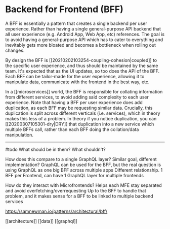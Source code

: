 # Backend for Frontend (BFF)

A BFF is essentially a pattern that creates a single backend per user experience. Rather than having a single general-purpose API backend that all user experience (e.g. Android App, Web App, etc) references. The goal is to avoid having a general-purpose API which has to cater to everything and inevitably gets more bloated and becomes a bottleneck when rolling out changes.

By design the BFF is [[20210202103254-coupling-cohesion|coupled]] to the specific user experience, and thus should be maintained by the same team. It's expected that as the UI updates, so too does the API of the BFF. Each BFF can be tailor-made for the user experience, allowing it to manipulate data, communicate with the frontend in the best way, etc.

In a [[microservices]] world, the BFF is responsible for collating information from different services, to avoid adding said complexity to each user experience. Note that having a BFF per user experience does add duplication, as each BFF may be requesting similar data. Crucially, this duplication is split across different verticals (i.e. services), which in theory makes this less of a problem.
	In theory if you notice duplication, you can [[20200307105301-dry|DRY]] that duplication into a new service which multiple BFFs call, rather than each BFF doing the collation/data manipulation.

---

#todo
What should be in them? What shouldn't?

How does this compare to a single GraphQL layer?
	Similar goal, different implementation?
	GraphQL can be used for the BFF, but the real question is using GraphQL as one big BFF across multiple apps
	Different relationship. 1 BFF per Frontend, can have 1 GraphQL layer for multiple frontends

How do they interact with Microfrontends?
	Helps each MFE stay separated and avoid overfetching/overrequesting
	Up to the BFF to handle that problem, and it makes sense for a BFF to be linked to multiple backend services

https://samnewman.io/patterns/architectural/bff/

[[architecture]]
[[data]]
[[graphql]]